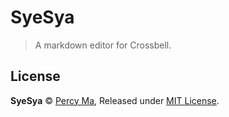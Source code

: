 # SyeSya

> A markdown editor for Crossbell.

## License

**SyeSya** © [Percy Ma](https://github.com/kecrily), Released under [MIT License](LICENSE).
